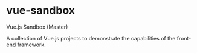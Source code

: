 # vue-sandbox
Vue.js Sandbox (Master)

A collection of Vue.js projects to demonstrate the capabilities of the front-end framework.